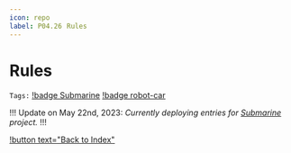 ```yaml
---
icon: repo
label: P04.26⠀Rules
---
```

# Rules
`Tags:` [!badge Submarine](/projects/P04-submarine.md) [!badge robot-car]()

!!!
Update on May 22nd, 2023: *Currently deploying entries for [Submarine](/projects/P04-submarine.md) project.*
!!!

[!button text="Back to Index"](/projects/P04-submarine/P04-10-19-about-the-project/P04-10-index.md)
